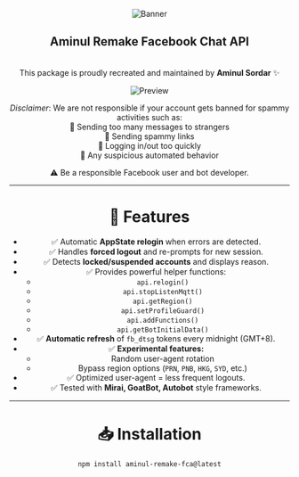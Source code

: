 <div align="center">

![Banner](https://i.imgur.com/QpqujSt.jpeg)

<h2 align="center"><b>Aminul Remake Facebook Chat API</b></h2><br>
This package is proudly recreated and maintained by <b>Aminul Sordar</b> ✨

![Preview](https://i.imgur.com/nFCeYmQ.jpeg)

_Disclaimer_: We are not responsible if your account gets banned for spammy activities such as:  
🚫 Sending too many messages to strangers  
🚫 Sending spammy links  
🚫 Logging in/out too quickly  
🚫 Any suspicious automated behavior  

⚠️ Be a responsible Facebook user and bot developer.

---

# 🎉 Features

- ✅ Automatic **AppState relogin** when errors are detected.  
- ✅ Handles **forced logout** and re-prompts for new session.  
- ✅ Detects **locked/suspended accounts** and displays reason.  
- ✅ Provides powerful helper functions:  
  - `api.relogin()`  
  - `api.stopListenMqtt()`  
  - `api.getRegion()`  
  - `api.setProfileGuard()`  
  - `api.addFunctions()`  
  - `api.getBotInitialData()`  
- ✅ **Automatic refresh** of `fb_dtsg` tokens every midnight (GMT+8).  
- ✅ **Experimental features:**  
  - Random user-agent rotation  
  - Bypass region options (`PRN`, `PNB`, `HKG`, `SYD`, etc.)  
- ✅ Optimized user-agent = less frequent logouts.  
- ✅ Tested with **Mirai, GoatBot, Autobot** style frameworks.

---

# 📥 Installation

```bash
npm install aminul-remake-fca@latest

